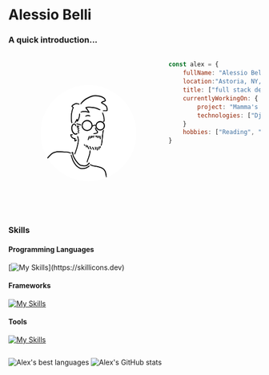 # Alessio Belli
<!-- ![Typing](https://media3.giphy.com/media/v1.Y2lkPTc5MGI3NjExM2ViN2I2NTI4NjNkYmEwMTAxYmM2MzM0Y2UxODY2MmU4Yzk4NmQ3ZCZlcD12MV9pbnRlcm5hbF9naWZzX2dpZklkJmN0PWc/XIqCQx02E1U9W/giphy.gif) -->
### A quick introduction...

<div style="display:flex">

<img src="./Main Profile Pic.png" style="border-radius: 100%; height: 12rem; margin:4rem">

```javascript
const alex = {
    fullName: "Alessio Belli",
    location:"Astoria, NY, 11103",
    title: ["full stack developer", "web developer", "software engineer"],
    currentlyWorkingOn: {
        project: "Mamma's Recipes",
        technologies: ["Django", "React.js", "AWS", "Tailwind"]
    }
    hobbies: ["Reading", "Gym", "Writing", "Drawing"],
}
```
</div>

### Skills
#### Programming Languages
[![My Skills](https://skillicons.dev/icons?i=js,ts,html,css,python,)](https://skillicons.dev)
#### Frameworks 
[![My Skills](https://skillicons.dev/icons?i=nodejs,react,nextjs,bootstrap,tailwind,expressjs,django,postgres&)](https://skillicons.dev)
#### Tools
[![My Skills](https://skillicons.dev/icons?i=mongodb,firebase,github,aws,gcp,linux,vscode,figma,postman,netlify)](https://skillicons.dev)
<div style="display:flex ">

![Alex's best languages](https://github-readme-stats.vercel.app/api/top-langs/?username=alexmcbex&layout=compact&theme=tokyonight&langs_count=6)
![Alex's GitHub stats](https://github-readme-stats.vercel.app/api?username=AlexMcBex&theme=tokyonight&show_icons=true)
</div>
<!--
You're not suppposed to read this, here's a cookie 🍪
-->
